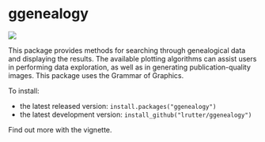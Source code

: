 # ggenealogy

[![](https://travis-ci.org/ggenealogy/ggenealogy.png?branch=master)](https://travis-ci.org/ggenealogy/ggenealogy)

This package provides methods for searching through genealogical data and displaying the results. The available plotting algorithms can assist users in performing data exploration, as well as in generating publication-quality images. This package uses the Grammar of Graphics.

To install:

* the latest released version: `install.packages("ggenealogy")`
* the latest development version: `install_github("lrutter/ggenealogy")`

Find out more with the vignette.
